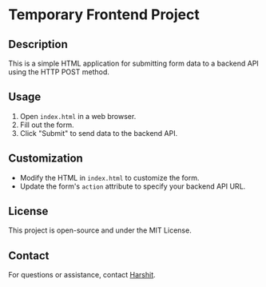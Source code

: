 # Temporary Frontend Project

## Description
This is a simple HTML application for submitting form data to a backend API using the HTTP POST method.

## Usage
1. Open `index.html` in a web browser.
2. Fill out the form.
3. Click "Submit" to send data to the backend API.

## Customization
- Modify the HTML in `index.html` to customize the form.
- Update the form's `action` attribute to specify your backend API URL.

## License
This project is open-source and under the MIT License.

## Contact
For questions or assistance, contact [Harshit](mailto:djharshit@duck.com).
